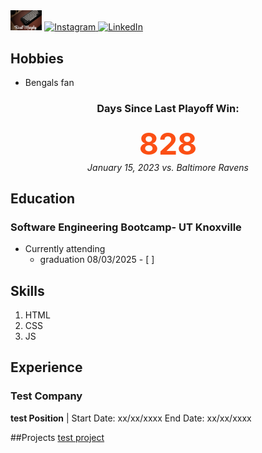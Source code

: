 <img src="IMG_4626.jpg" alt="name" width="10%">
<a href="https://instagram.com/Reed_Murphy">
  <img src="https://cdn.jsdelivr.net/npm/simple-icons@v3/icons/instagram.svg" alt="Instagram" width="30px"/>
</a>
<a href="https://linkedin.com/in/reed-murphy-509a73235">
  <img src="https://cdn.jsdelivr.net/gh/devicons/devicon/icons/linkedin/linkedin-original.svg" alt="LinkedIn" width="30px"/>
</a>

## Hobbies
- Bengals fan
  <!-- BEGIN BENGALS COUNTER -->
<!-- BEGIN BENGALS COUNTER -->
<div align='center'><h3>Days Since Last Playoff Win:</h3>
<div style='font-size:48px; font-weight:bold; color:#FB4F14;'>828</div>
<div><i>January 15, 2023 vs. Baltimore Ravens</i></div></div>
<!-- END BENGALS COUNTER -->
<!-- END BENGALS COUNTER -->
<!-- END BENGALS COUNTER -->
<!-- END BENGALS COUNTER -->
<!-- END BENGALS COUNTER -->
<!-- END BENGALS COUNTER -->
<!-- END BENGALS COUNTER -->
  <!-- END BENGALS COUNTER -->


## Education
### Software Engineering Bootcamp- UT Knoxville
- Currently attending
  - graduation 08/03/2025 - [ ]
 
## Skills
1. HTML
2. CSS
3. JS

## Experience 
### Test Company 
**test Position** | Start Date: xx/xx/xxxx End Date: xx/xx/xxxx

##Projects
[test project](https://github.com/yourusername/new-project)


